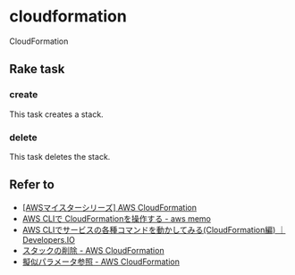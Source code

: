 # cloudformation

CloudFormation

## Rake task

### create

This task creates a stack.

### delete

This task deletes the stack.

## Refer to

* [[AWSマイスターシリーズ] AWS CloudFormation](http://www.slideshare.net/AmazonWebServicesJapan/aws-aws-cloudformation)
* [AWS CLIで CloudFormationを操作する - aws memo](http://understeer.hatenablog.com/entry/2013/10/18/195500)
* [AWS CLIでサービスの各種コマンドを動かしてみる(CloudFormation編) ｜ Developers.IO](http://dev.classmethod.jp/cloud/aws/awscli-cloudformation/)
* [スタックの削除 - AWS CloudFormation](https://docs.aws.amazon.com/ja_jp/AWSCloudFormation/latest/UserGuide/using-cfn-cli-deleting-stack.html)
* [擬似パラメータ参照 - AWS CloudFormation](https://docs.aws.amazon.com/ja_jp/AWSCloudFormation/latest/UserGuide/pseudo-parameter-reference.html)
